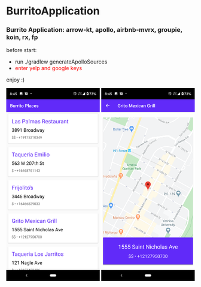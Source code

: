# BurritoApplication

### Burrito Application: arrow-kt, apollo, airbnb-mvrx, groupie, koin, rx, fp

before start:
- run ./gradlew generateApolloSources
- <span style="color:red;"> enter yelp and google keys </span>

enjoy :)

<div>
  <img src="https://github.com/AndreiZykov/BurritoApplication/blob/master/screenshots/screenshot_2.png"
       width="250" />
  <img src="https://github.com/AndreiZykov/BurritoApplication/blob/master/screenshots/screenshot_1.png"
       width="250" />
</div>  



